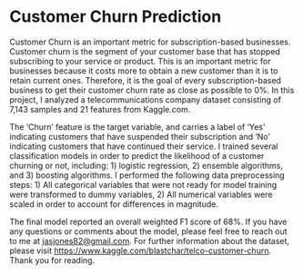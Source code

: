 # Customer Churn Prediction

Customer Churn is an important metric for subscription-based businesses. Customer churn is the segment of your customer base that has stopped subscribing to your service or product. This is an important metric for businesses because it costs more to obtain a new customer than it is to retain current ones. Therefore, it is the goal of every subscription-based business to get their customer churn rate as close as possible to 0%. In this project, I analyzed a telecommunications company dataset consisting of 7,143 samples and 21 features from Kaggle.com. 

The ‘Churn’ feature is the target variable, and carries a label of ‘Yes’ indicating customers that have suspended their subscription and ‘No’ indicating customers that have continued their service. I trained several classification models in order to predict the likelihood of a customer churning or not, including: 1) logistic regression, 2) ensemble algorithms, and 3) boosting algorithms. I performed the following data preprocessing steps: 1) All categorical variables that were not ready for model training were transformed to dummy variables, 2) All numerical variables were scaled in order to account for differences in magnitude. 

The final model reported an overall weighted F1 score of 68%. If you have any questions or comments about the model, please feel free to reach out to me at jasjones82@gmail.com. For further information about the dataset, please visit https://www.kaggle.com/blastchar/telco-customer-churn. Thank you for reading.


